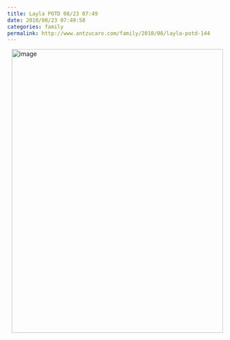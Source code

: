 ```yaml
---
title: Layla POTD 08/23 07:49
date: 2010/08/23 07:49:58
categories: family
permalink: http://www.antzucaro.com/family/2010/08/layla-potd-144
---
```

<img src="http://media.antzucaro.com/uploads/2011/02/IMG_20100823_074958.jpg" width="485px" height="650px" alt="image" style="display: block; margin-right: auto; margin-left: auto;">